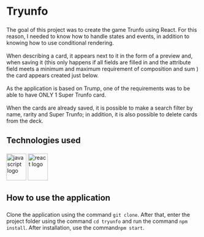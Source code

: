 <h1 align="left">Tryunfo</h1>

###

<p align="left">The goal of this project was to create the game Trunfo using React. For this reason, I needed to know how to handle states and events, in addition to knowing how to use conditional rendering.<br><br>When describing a card, it appears next to it in the form of a preview and, when saving it (this only happens if all fields are filled in and the attribute field meets a minimum and maximum requirement of composition and sum ) the card appears created just below.<br><br>As the application is based on Trump, one of the requirements was to be able to have ONLY 1 Super Trunfo card.<br><br>When the cards are already saved, it is possible to make a search filter by name, rarity and Super Trunfo; in addition, it is also possible to delete cards from the deck.</p>

###

<h2 align="left">Technologies used</h2>

###

<div align="left">
  <img src="https://cdn.jsdelivr.net/gh/devicons/devicon/icons/javascript/javascript-original.svg" height="70" width="52" alt="javascript logo"  />
  <img src="https://cdn.jsdelivr.net/gh/devicons/devicon/icons/react/react-original.svg" height="70" width="52" alt="react logo"  />
</div>

###

<h2 align="left">How to use the application</h2>

###

Clone the application using the command `git clone`. After that, enter the project folder using the command `cd tryunfo` and run the command `npm install`. After installation, use the command`npm start`.

###
